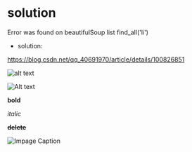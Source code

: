 # solution

Error was found on beautifulSoup list find_all('li')

* solution:

https://blog.csdn.net/qq_40691970/article/details/100826851


![alt text](https://www.google.com)

![Alt text](relative/path/to/img.jpg?raw=true "Title")

**bold**

*italic*

**~~delete~~**

![Impage Caption](https://blackwells.co.uk/jacket/l/9781471190131.jpg)
